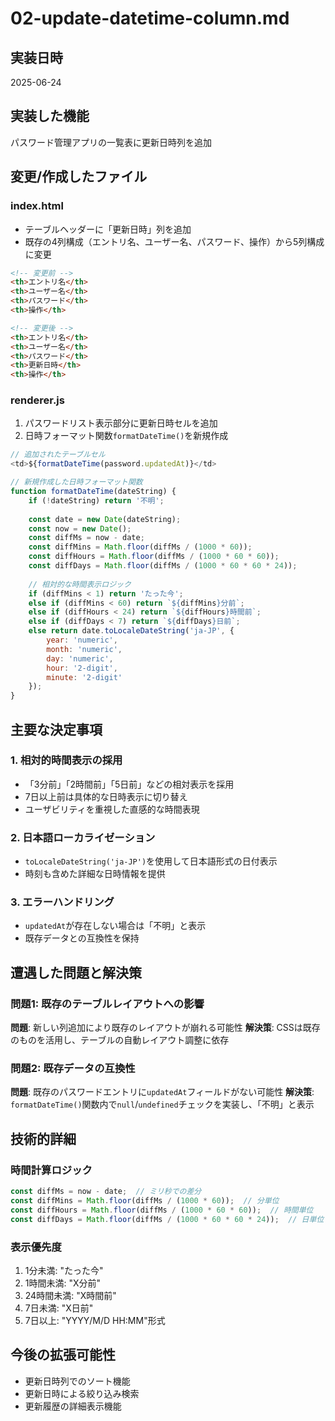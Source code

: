 # 02-update-datetime-column.md

## 実装日時
2025-06-24

## 実装した機能
パスワード管理アプリの一覧表に更新日時列を追加

## 変更/作成したファイル

### index.html
- テーブルヘッダーに「更新日時」列を追加
- 既存の4列構成（エントリ名、ユーザー名、パスワード、操作）から5列構成に変更

```html
<!-- 変更前 -->
<th>エントリ名</th>
<th>ユーザー名</th>
<th>パスワード</th>
<th>操作</th>

<!-- 変更後 -->
<th>エントリ名</th>
<th>ユーザー名</th>
<th>パスワード</th>
<th>更新日時</th>
<th>操作</th>
```

### renderer.js
1. パスワードリスト表示部分に更新日時セルを追加
2. 日時フォーマット関数`formatDateTime()`を新規作成

```javascript
// 追加されたテーブルセル
<td>${formatDateTime(password.updatedAt)}</td>

// 新規作成した日時フォーマット関数
function formatDateTime(dateString) {
    if (!dateString) return '不明';
    
    const date = new Date(dateString);
    const now = new Date();
    const diffMs = now - date;
    const diffMins = Math.floor(diffMs / (1000 * 60));
    const diffHours = Math.floor(diffMs / (1000 * 60 * 60));
    const diffDays = Math.floor(diffMs / (1000 * 60 * 60 * 24));
    
    // 相対的な時間表示ロジック
    if (diffMins < 1) return 'たった今';
    else if (diffMins < 60) return `${diffMins}分前`;
    else if (diffHours < 24) return `${diffHours}時間前`;
    else if (diffDays < 7) return `${diffDays}日前`;
    else return date.toLocaleDateString('ja-JP', {
        year: 'numeric',
        month: 'numeric', 
        day: 'numeric',
        hour: '2-digit',
        minute: '2-digit'
    });
}
```

## 主要な決定事項

### 1. 相対的時間表示の採用
- 「3分前」「2時間前」「5日前」などの相対表示を採用
- 7日以上前は具体的な日時表示に切り替え
- ユーザビリティを重視した直感的な時間表現

### 2. 日本語ローカライゼーション
- `toLocaleDateString('ja-JP')`を使用して日本語形式の日付表示
- 時刻も含めた詳細な日時情報を提供

### 3. エラーハンドリング
- `updatedAt`が存在しない場合は「不明」と表示
- 既存データとの互換性を保持

## 遭遇した問題と解決策

### 問題1: 既存のテーブルレイアウトへの影響
**問題**: 新しい列追加により既存のレイアウトが崩れる可能性
**解決策**: CSSは既存のものを活用し、テーブルの自動レイアウト調整に依存

### 問題2: 既存データの互換性
**問題**: 既存のパスワードエントリに`updatedAt`フィールドがない可能性
**解決策**: `formatDateTime()`関数内で`null`/`undefined`チェックを実装し、「不明」と表示

## 技術的詳細

### 時間計算ロジック
```javascript
const diffMs = now - date;  // ミリ秒での差分
const diffMins = Math.floor(diffMs / (1000 * 60));  // 分単位
const diffHours = Math.floor(diffMs / (1000 * 60 * 60));  // 時間単位
const diffDays = Math.floor(diffMs / (1000 * 60 * 60 * 24));  // 日単位
```

### 表示優先度
1. 1分未満: "たった今"
2. 1時間未満: "X分前"
3. 24時間未満: "X時間前"  
4. 7日未満: "X日前"
5. 7日以上: "YYYY/M/D HH:MM"形式

## 今後の拡張可能性
- 更新日時列でのソート機能
- 更新日時による絞り込み検索
- 更新履歴の詳細表示機能